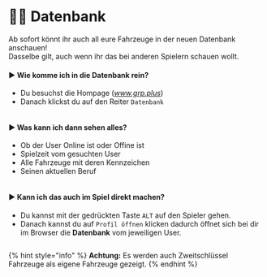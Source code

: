 # 👨‍💻 Datenbank

Ab sofort könnt ihr auch all eure Fahrzeuge in der neuen Datenbank anschauen!\
Dasselbe gilt, auch wenn ihr das bei anderen Spielern schauen wollt.

#### ► Wie komme ich in die Datenbank rein?

* Du besuchst die Hompage (*www.grp.plus*)
* Danach klickst du auf den Reiter ``Datenbank``
<figure><img src="../.gitbook/assets/datenbank/start-eins.gif" alt=""><figcaption></figcaption></figure>

#### ► Was kann ich dann sehen alles?
* Ob der User Online ist oder Offine ist 
* Spielzeit vom gesuchten User
* Alle Fahrzeuge mit deren Kennzeichen
* Seinen aktuellen Beruf

<figure><img src="../.gitbook/assets/datenbank/start-zwei.gif" alt=""><figcaption></figcaption></figure>

#### ► Kann ich das auch im Spiel direkt machen?
* Du kannst mit der gedrückten Taste ``ALT`` auf den Spieler gehen.
* Danach kannst du auf ``Profil öffnen`` klicken dadurch öffnet sich bei dir im Browser die **Datenbank** vom jeweiligen User.

<figure><img src="../.gitbook/assets/datenbank/start-drei.gif" alt=""><figcaption></figcaption></figure>

{% hint style="info" %}
**Achtung:** Es werden auch Zweitschlüssel Fahrzeuge als eigene Fahrzeuge gezeigt.
{% endhint %}